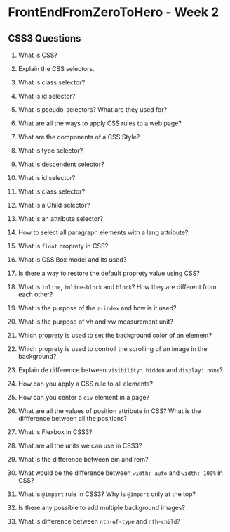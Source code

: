 # FrontEndFromZeroToHero - Week 2

## CSS3 Questions

1. What is CSS?

2. Explain the CSS selectors.

3. What is class selector?

4. What is id selector?

5. What is pseudo-selectors? What are they used for?

6. What are all the ways to apply CSS rules to a web page?

3. What are the components of a CSS Style?

3. What is type selector?

3. What is descendent selector? 

3. What is id selector? 

3. What is class selector?

4. What is a Child selector?

4. What is an attribute selector?

4. How to select all paragraph elements with a lang attribute?

5. What is ``float`` proprety in CSS?

6. What is CSS Box model and its used?  

7. Is there a way to restore the default proprety value using CSS?

8. What is ``inline``, ``inline-block`` and ``block``? How they are different from each other?

9. What is the purpose of the ``z-index`` and how is it used?

9. What is the purpose of vh and vw measurement unit?

9. Which proprety is used to set the background color of an element?

9. Which proprety is used to controll the scrolling of an image in the background?

10. Explain de difference between ``visibility: hidden`` and ``display: none``?

11. How can you apply a CSS rule to all elements?

12. How can you center a ``div`` element in a page?

13. What are all the values of position attribute in CSS? What is the diffference between all the positions?

14. What is Flexbox in CSS3? 

15. What are all the units we can use in CSS3?

16. What is the difference between em and rem?

17.  What would be the difference between ``width: auto`` and ``width: 100%`` in  CSS?

18. What is ``@import`` rule in CSS3? Why is ``@import`` only at the top?

19. Is there any possible to add multiple background images?

20. What is difference between ``nth-of-type`` and ``nth-child``?


